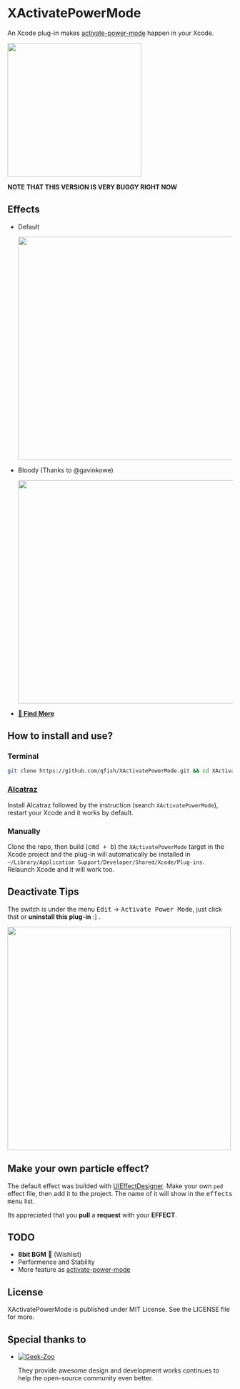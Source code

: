 # XActivatePowerMode

An Xcode plug-in makes [activate-power-mode](https://github.com/JoelBesada/activate-power-mode) happen in your Xcode.

<!-- FOR FUN, BE HAPPY! Dont be too serious, Man~~ -->

<img src="http://7d9o0x.com1.z0.glb.clouddn.com/XActivatePowerMode/behappy.png" width="300"/>

**NOTE THAT THIS VERSION IS VERY BUGGY RIGHT NOW**

<!--
<b style="color:#00C0FF; font-size:64px;">F</b>
<b style="color:#0DB3FF; font-size:64px;">O</b>
<b style="color:#1AA6FF; font-size:64px;">R</b>
<b style="color:#2799FF; font-size:64px;">&nbsp;</b>
<b style="color:#348CFF; font-size:64px;">F</b>
<b style="color:#417FFF; font-size:64px;">U</b>
<b style="color:#4E72FF; font-size:64px;">N</b>
<b style="color:#5B65FF; font-size:64px;">,</b>
<b style="color:#2799FF; font-size:64px;">&nbsp;</b>
<b style="color:#754BFF; font-size:64px;">B</b>
<b style="color:#823EFF; font-size:64px;">E</b>
<b style="color:#2799FF; font-size:64px;">&nbsp;</b>
<b style="color:#9C24FF; font-size:64px;">H</b>
<b style="color:#A017FF; font-size:64px;">A</b>
<b style="color:#A00AFF; font-size:64px;">P</b>
<b style="color:#A000FF; font-size:64px;">P</b>
<b style="color:#A000FF; font-size:64px;">Y</b>
<b style="color:#2799FF; font-size:64px;">&nbsp;
<b style="color:#A000FF; font-size:64px;">!</b>
-->

## Effects

* Default

    <img src="http://7d9o0x.com1.z0.glb.clouddn.com/XActivatePowerModepreview.gif" width="500"/>

* Bloody (Thanks to @gavinkowe)

    <img src="http://7d9o0x.com1.z0.glb.clouddn.com/XActivatePowerMode/effect-bloody.gif" width="500"/>

* [**🎉 Find More**](https://github.com/qfish/XActivatePowerMode#make-your-own-particle-effect)

## How to install and use?

### Terminal

```sh
git clone https://github.com/qfish/XActivatePowerMode.git && cd XActivatePowerMode && xcodebuild clean > /dev/null && xcodebuild > /dev/null
```

### [Alcatraz](http://alcatraz.io)

Install Alcatraz followed by the instruction (search `XActivatePowerMode`), restart your Xcode and it works by default.

### Manually
Clone the repo, then build (<kbd>cmd + b</kbd>) the `XActivatePowerMode` target in the Xcode project and the plug-in will automatically be installed in `~/Library/Application Support/Developer/Shared/Xcode/Plug-ins`. Relaunch Xcode and it will work too.

## Deactivate Tips

The switch is under the menu <kbd>Edit</kbd> -> <kbd>Activate Power Mode</kbd>, just click that or **uninstall this plug-in** :] .

<img src="http://7d9o0x.com1.z0.glb.clouddn.com/XActivatePowerMode/tips.png" width="500"/>


## Make your own particle effect?

The default effect was builded with [UIEffectDesigner](http://www.touch-code-magazine.com/uieffectdesigner/). Make your own `ped` effect file, then add it to the project. The name of it will show in the <kbd>effects menu</kbd> list.

Its appreciated that you **pull** a **request** with your **EFFECT**.

## TODO

* **8bit BGM** 🔔 (Wishlist)
* Performence and Stability
* More feature as [activate-power-mode](https://github.com/JoelBesada/activate-power-mode)

## License

XActivatePowerMode is published under MIT License. See the LICENSE file for more.

## Special thanks to

* [![Geek-Zoo](http://geek-zoo.com/img/images/logo_2.png)](http://www.geek-zoo.com)

  They provide awesome design and development works continues to help the open-source community even better.
